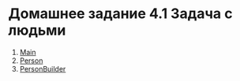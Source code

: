 # Домашнее задание 4.1 Задача с людьми

1. [Main](https://github.com/dilav1941/4.1_People/blob/master/src/test/java/Main.java)
2. [Person](https://github.com/dilav1941/4.1_People/blob/master/src/test/java/Person.java)
3. [PersonBuilder](https://github.com/dilav1941/4.1_People/blob/master/src/test/java/PersonBuilder.java)